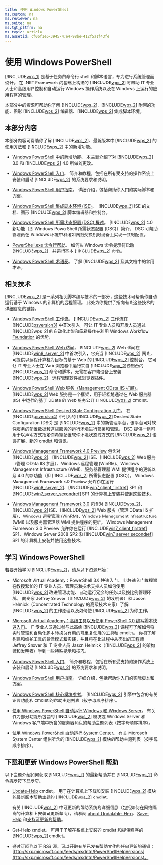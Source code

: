 ```yaml
---
title: 使用 Windows PowerShell
ms.custom: na
ms.reviewer: na
ms.suite: na
ms.tgt_pltfrm: na
ms.topic: article
ms.assetid: cf06f1e5-3945-47e4-98be-412f5a1f43fe
---
```

# 使用 Windows PowerShell
[!INCLUDE[wps_1](../Token/wps_1_md.md)] 是基于任务的命令行 shell 和脚本语言，专为进行系统管理而设计。 在 .NET Framework 的基础上构建的 [!INCLUDE[wps_2](../Token/wps_2_md.md)] 可帮助 IT 专业人士和高级用户控制和自动运行 Windows 操作系统以及在 Windows 上运行的应用程序的管理。

本部分中的资源可帮助你了解 [!INCLUDE[wps_2](../Token/wps_2_md.md)]、[!INCLUDE[wps_2](../Token/wps_2_md.md)] 附带的功能、图形 [!INCLUDE[wps_2](../Token/wps_2_md.md)] 编辑器、[!INCLUDE[wps_2](../Token/wps_2_md.md)] 集成脚本环境。

## 本部分内容
本部分内容可帮助你了解 [!INCLUDE[wps_2](../Token/wps_2_md.md)]、最新版本中 [!INCLUDE[wps_2](../Token/wps_2_md.md)] 的使用方法和 [!INCLUDE[wps_2](../Token/wps_2_md.md)] 中的新增功能。

-   [Windows PowerShell 中的新增功能](../Topic/What-s-New-in-Windows-PowerShell.md)。 本主题介绍了对 [!INCLUDE[wps_2](../Token/wps_2_md.md)] 3.0 和 [!INCLUDE[wps_2](../Token/wps_2_md.md)] 4.0 所做的更改。

-   [Windows PowerShell 入门](../Topic/Getting-Started-with-Windows-PowerShell.md)。 简介和教程，包括在所有受支持的操作系统上安装和启动 [!INCLUDE[wps_2](../Token/wps_2_md.md)] 的系统要求和说明。

-   [Windows PowerShell 用户指南](../Topic/Windows-PowerShell-User-s-Guide.md)。 详细介绍，包括帮助你入门的实际脚本和方案。

-   [Windows PowerShell 集成脚本环境 &#40;ISE&#41;](../Topic/Windows-PowerShell-Integrated-Scripting-Environment--ISE-.md)。 [!INCLUDE[wps_2](../Token/wps_2_md.md)] ISE 的文档、图形 [!INCLUDE[wps_2](../Token/wps_2_md.md)] 脚本编辑器和控制台。

-   [Windows PowerShell 所需状态配置 (DSC) 概述](https://technet.microsoft.com/en-us/library/04c9e716-822c-40f0-8fdf-f2dda8abd888)。 [!INCLUDE[wps_2](../Token/wps_2_md.md)] 4.0 新功能（即 Windows PowerShell 所需状态配置 (DSC)）简介。 DSC 可帮助管理员在 Windows 环境中和诸如网络交换机的设备上实现一致的配置。

-   [PowerShell.exe 命令行帮助](../Topic/PowerShell.exe-Command-Line-Help.md)。 如何从 Windows 命令提示符启动 [!INCLUDE[wps_2](../Token/wps_2_md.md)]，并运行基本 [!INCLUDE[wps_2](../Token/wps_2_md.md)] 命令。

-   [Windows PowerShell 术语表](../Topic/Windows-PowerShell-Glossary.md)。 了解 [!INCLUDE[wps_2](../Token/wps_2_md.md)] 及其文档中的常用术语。

## 相关技术
[!INCLUDE[wps_2](../Token/wps_2_md.md)] 是一系列相关脚本编写技术的一部分，这些技术可帮助你自动运行基于 Windows 的计算机的远程管理。 此处为你提供了指向有关这些技术的详细信息的链接。

-   [Windows PowerShell 工作流](http://technet.microsoft.com/library/jj134242.aspx)。 [!INCLUDE[wps_2](../Token/wps_2_md.md)] 工作流在 [!INCLUDE[psversion3](../Token/psversion3_md.md)] 中首次引入，可让 IT 专业人员和开发人员通过 [!INCLUDE[wps_2](../Token/wps_2_md.md)] 的自动化功能和简易操作来利用 [Windows Workflow Foundation](http://msdn.microsoft.com/library/ee342461.aspx) 的优势。

-   [Windows PowerShell Web 访问](http://technet.microsoft.com/library/hh831611.aspx)。 [!INCLUDE[wps_2](../Token/wps_2_md.md)] Web 访问在 [!INCLUDE[win8_server_2](../Token/win8_server_2_md.md)] 中首次引入，它充当 [!INCLUDE[wps_2](../Token/wps_2_md.md)] 网关，可提供以远程计算机为目标的基于 Web 的 [!INCLUDE[wps_2](../Token/wps_2_md.md)] 控制台。 它可让 IT 专业人士在 Web 浏览器中运行来自 [!INCLUDE[wps_2](../Token/wps_2_md.md)]控制台的 [!INCLUDE[wps_2](../Token/wps_2_md.md)] 命令和脚本，无需在客户端设备上安装 [!INCLUDE[wps_2](../Token/wps_2_md.md)]、远程管理软件或浏览器插件。

-   [Windows PowerShell Web 服务（Management OData IIS 扩展）](http://msdn.microsoft.com/library/windows/desktop/hh880865.aspx)。 [!INCLUDE[wps_2](../Token/wps_2_md.md)] Web 服务是一个框架，用于轻松地通过在 Web 服务器 (IIS) 中运行的基于 OData 的 Web 服务公开 [!INCLUDE[wps_2](../Token/wps_2_md.md)] cmdlet。

-   [Windows PowerShell Desired State Configuration 入门](https://technet.microsoft.com/en-us/library/c134aa32-b085-4656-9a89-955d8ff768d0)。 在 [!INCLUDE[psversion4](../Token/psversion4_md.md)] 中引入的 [!INCLUDE[wps_2](../Token/wps_2_md.md)] Desired State Configuration (DSC) 是 [!INCLUDE[wps_2](../Token/wps_2_md.md)] 中的新管理平台，该平台可对软件服务的配置数据和这些服务的运行环境进行部署和管理。 DSC 提供一组可用于以声明方式指定你希望配置软件环境状态的方式的 [!INCLUDE[wps_2](../Token/wps_2_md.md)] 语言扩展、新的 cmdlet 和资源。

-   [Windows Management Framework 4.0 Preview](http://go.microsoft.com/fwlink/?LinkID=293881) 包含对 [!INCLUDE[wps_2](../Token/wps_2_md.md)]、[!INCLUDE[wps_2](../Token/wps_2_md.md)] ISE、[!INCLUDE[wps_2](../Token/wps_2_md.md)] Web 服务（管理 OData IIS 扩展）、Windows 远程管理 (WinRM)、Windows Management Infrastructure (WMI)、服务器管理器 WMI 提供程序的更新以及 4.0 的新功能（即 [!INCLUDE[wps_2](../Token/wps_2_md.md)] 所需状态配置 (DSC)）。 Windows Management Framework 4.0 Preview 允许你在运行 [!INCLUDE[win8_server_2](../Token/win8_server_2_md.md)]、[!INCLUDE[win7_client_firstref](../Token/win7_client_firstref_md.md)] SP1 和 [!INCLUDE[win7_server_secondref](../Token/win7_server_secondref_md.md)] SP1 的计算机上安装并使用这些技术。

-   [Windows Management Framework 3.0](http://www.microsoft.com/download/details.aspx?id=34595) 包含对 [!INCLUDE[wps_2](../Token/wps_2_md.md)]、[!INCLUDE[wps_2](../Token/wps_2_md.md)] ISE、[!INCLUDE[wps_2](../Token/wps_2_md.md)] Web 服务（管理 OData IIS 扩展）、Windows 远程管理 (WinRM)、Windows Management Infrastructure (WMI) 以及服务器管理器 WMI 提供程序的更新。 Windows Management Framework 3.0 Preview 允许你在运行 [!INCLUDE[win7_client_firstref](../Token/win7_client_firstref_md.md)] SP1、Windows Server 2008 SP2 和 [!INCLUDE[win7_server_secondref](../Token/win7_server_secondref_md.md)] SP1 的计算机上安装并使用这些技术。

## 学习 Windows PowerShell
若要开始学习 [!INCLUDE[wps_2](../Token/wps_2_md.md)]，请从以下资源开始：

-   [Microsoft Virtual Academy：PowerShell 3.0 快速入门](http://www.microsoftvirtualacademy.com/training-courses/advanced-tools-scripting-with-powershell-3-0-jump-start)。 此快速入门教程旨在教授繁忙的 IT 专业人员、管理员和技术支持人员如何使用 [!INCLUDE[wps_2](../Token/wps_2_md.md)] 改进管理功能、自动运行冗余的任务以及按比例管理环境。 向专家 Jeffrey Snover（[!INCLUDE[wps_2](../Token/wps_2_md.md)] 的发明者）和 Jason Helmick（Concentrated Technology 的高级技术专家）了解 [!INCLUDE[wps_2](../Token/wps_2_md.md)] 的工作原理以及如何使 [!INCLUDE[wps_2](../Token/wps_2_md.md)] 为你工作。

-   [Microsoft Virtual Academy：高级工具以及使用 PowerShell 3.0 编写脚本快速入门](http://www.microsoftvirtualacademy.com/training-courses/getting-started-with-powershell-3-0-jump-start)。 IT 专业人员通过参与此高级 [!INCLUDE[wps_2](../Token/wps_2_md.md)] 课程可了解如何将实时管理和自动化脚本转换为有用的可重复使用的工具和 cmdlet。 你将了解构建和维护工具的最佳模式和实践，并且将在此过程中从杰出的工程师 Jeffrey Snover 和 IT 专业人员 Jason Helmick（[!INCLUDE[wps_2](../Token/wps_2_md.md)] 的架构师和发明者）学到一些特殊提示和技巧。

-   [Windows PowerShell 入门](../Topic/Getting-Started-with-Windows-PowerShell.md)。 简介和教程，包括在所有受支持的操作系统上安装和启动 [!INCLUDE[wps_2](../Token/wps_2_md.md)] 的系统要求和说明。

-   [Windows PowerShell 用户指南](../Topic/Windows-PowerShell-User-s-Guide.md)。 详细介绍，包括帮助你入门的实际脚本和方案。

-   [Windows PowerShell 核心模块参考](http://technet.microsoft.com/library/hh847741(v=wps.630).aspx)。 [!INCLUDE[wps_2](../Token/wps_2_md.md)] 引擎中包含的有关语言功能和 cmdlet 的帮助主题列表（按字母顺序排序）。

-   [使用 Windows PowerShell 自动运行 Windows 和 Windows Server](http://technet.microsoft.com/library/dn249523.aspx)。 有关作为部分功能所包含的 [!INCLUDE[wps_2](../Token/wps_2_md.md)] 模块或 Windows Server 和 Windows 客户端中所含的服务器角色的帮助主题列表（按字母顺序排序）。

-   [使用 Windows PowerShell 自动运行 System Center](https://technet.microsoft.com/en-us/library/mt156962.aspx)。 有关 Microsoft System Center 组件所含的 [!INCLUDE[wps_2](../Token/wps_2_md.md)] 模块的帮助主题列表（按字母顺序排序）。

## 下载和更新 Windows PowerShell 帮助
以下主题介绍如何获取 [!INCLUDE[wps_2](../Token/wps_2_md.md)] 的最新帮助并在 [!INCLUDE[wps_2](../Token/wps_2_md.md)] 命令提示符下显示它。

-   [Update-Help](http://technet.microsoft.com/library/hh849720.aspx) cmdlet。 用于在计算机上下载和安装 [!INCLUDE[wps_2](../Token/wps_2_md.md)] 模块的最新版本帮助主题的 [!INCLUDE[wps_2](../Token/wps_2_md.md)] cmdlet。

    有关 [!INCLUDE[wps_2](../Token/wps_2_md.md)] 中可更新的帮助系统的详细信息（包括如何在网络隔离的计算机上安装可更新帮助），请参阅 [about_Updatable_Help](http://technet.microsoft.com/library/hh847735.aspx)、[Save-Help](http://technet.microsoft.com/library/hh849724.aspx) 和[支持可更新的帮助](http://msdn.microsoft.com/library/hh852754.aspx)。

-   [Get-Help](http://technet.microsoft.com/library/hh849696(v=wps.630).aspx) cmdlet。 可用于了解在系统上安装的 cmdlet 和提供程序的[!INCLUDE[wps_2](../Token/wps_2_md.md)] cmdlet。

-   通过订阅到以下 RSS 源，可以获取有关已发布帮助文件的任何更新的通知：[http://sxp.microsoft.com/feeds/msdntn/PowerShellHelpVersions](http://sxp.microsoft.com/feeds/msdntn/PowerShellHelpVersions)。



<!--HONumber=Apr16_HO2-->


